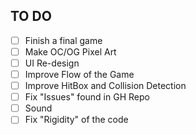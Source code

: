 ## TO DO
- [ ] Finish a final game
- [ ] Make OC/OG Pixel Art
- [ ] UI Re-design
- [ ] Improve Flow of the Game
- [ ] Improve HitBox and Collision Detection
- [ ] Fix "Issues" found in GH Repo
- [ ] Sound
- [ ] Fix "Rigidity" of the code
